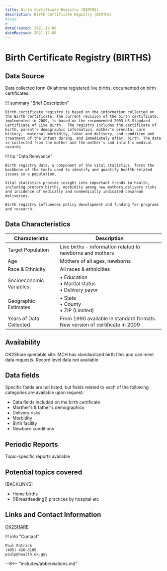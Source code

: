 ```yaml
---
title: Birth Certificate Registry (BIRTHS)
description: Birth Certificate Registry (BIRTHS)
#tags:
#  -   
dateCreated: 2021-12-08
dateRevised: 2021-12-08
---
```

# Birth Certificate Registry (BIRTHS)

## Data Source
Data collected form Oklahoma registered live births, documented on birth certificates.

!!! summary "Brief Description"

    Birth certificate registry is based on the information collected on the Birth certificate. The current revision of the birth certificate, implemented in 2009, is based on the recommended 2003 US Standard Certificate of Live Birth.  The registry includes the certificate of birth, parent's demographic information, mother's prenatal care history,  maternal morbidity, labor and delivery, and condition and treatment of the infant during, and immediately after, birth. The data is collected from the mother and the mother's and infant's medical records						

!!! tip "Data Relevance"

    Birth registry data, a component of the vital statistics, forms the backbone of the tools used to identify and quantify health-related issues in a population.  

    Vital statistics provide insight into important trends in health, including preterm births, morbidity among new mothers,delivery risks and incidence of medically and nonmedically indicated cesarean deliveries.  

    Birth registry influences policy development and funding for programs and research.						
	
## Data Characteristics
| Characteristic          | Description                                                                 |
| ----------------------- | --------------------------------------------------------------------------- |
| Target Population       | Live births - information related to newborns and mothers                   |
| Age                     | Mothers of all ages, newborns                                               |
| Race & Ethnicity        | All races & ethnicities                                                     |
| Socioeconomic Variables | • Education<br/>• Marital status<br/>• Delivery payor                       |
| Geographic Estimates    | • State<br/>• County<br/>• ZIP (Limited)                                    |
| Years of Data Collected | From 1990 available in standard formats. New version of certificate in 2009 |

## Availability
OK2Share queriable site. MCH has standardized birth files and can meet data requests. Record level data not available

## Data fields 
Specific fields are not listed, but fields related to each of the following categories are available upon request:

- Data fields included on the birth certificate
- Morther's & father's demographics
- Delivery risks
- Morbidity
- Birth facility
- Newborn conditions

## Periodic Reports
Topic-specific reports available

## Potential topics covered
[BACKLINKS]
- Home births
- [[Breastfeeding]] practices by hospital etc 

## Links and Contact Information
[OK2SHARE](https://www.health.state.ok.us/ok2share/)

!!! info "Contact"

    Paul Patrick
    (405) 426-8105
    paulp@health.ok.gov


--8<-- "includes/abbreviations.md"